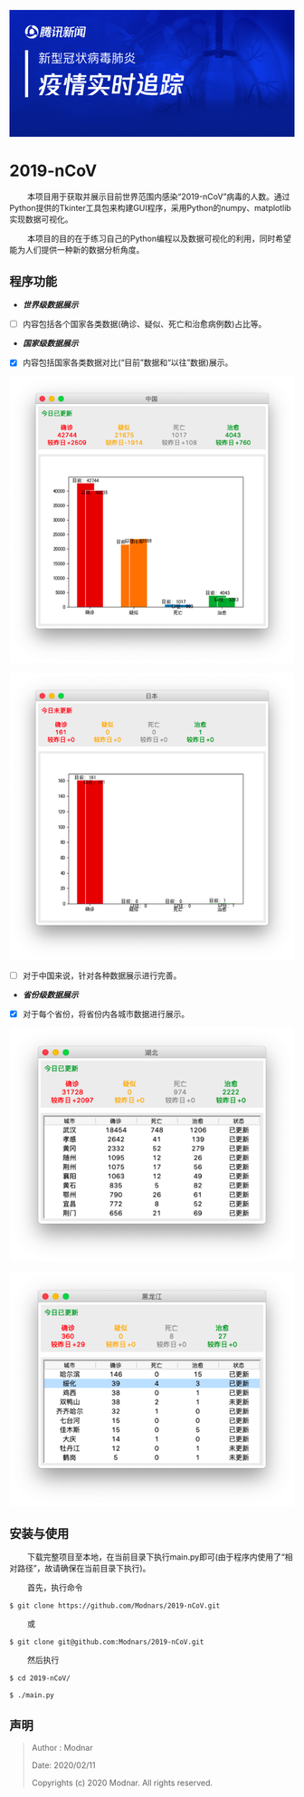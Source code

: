 ![Tencent News data about 2019-nCoV](res/head.png)

# 2019-nCoV

&#160; &#160; &#160; &#160; 本项目用于获取并展示目前世界范围内感染“2019-nCoV”病毒的人数。通过Python提供的Tkinter工具包来构建GUI程序，采用Python的numpy、matplotlib实现数据可视化。

&#160; &#160; &#160; &#160; 本项目的目的在于练习自己的Python编程以及数据可视化的利用，同时希望能为人们提供一种新的数据分析角度。

## 程序功能

- _**世界级数据展示**_

- [ ] 内容包括各个国家各类数据(确诊、疑似、死亡和治愈病例数)占比等。

- _**国家级数据展示**_

- [x] 内容包括国家各类数据对比(“目前”数据和“以往”数据)展示。

![](res/example_china.png)

![](res/example_japan.png)

- [ ] 对于中国来说，针对各种数据展示进行完善。

- _**省份级数据展示**_

- [x] 对于每个省份，将省份内各城市数据进行展示。

![](res/example_hubei.png)

![](res/example_hei.png)

## 安装与使用

&#160; &#160; &#160; &#160; 下载完整项目至本地，在当前目录下执行main.py即可(由于程序内使用了“相对路径”，故请确保在当前目录下执行)。

&#160; &#160; &#160; &#160; 首先，执行命令

```
$ git clone https://github.com/Modnars/2019-nCoV.git
```

&#160; &#160; &#160; &#160; 或

```
$ git clone git@github.com:Modnars/2019-nCoV.git
```

&#160; &#160; &#160; &#160; 然后执行

```
$ cd 2019-nCoV/
```

```
$ ./main.py
```

## 声明

> Author : Modnar
>
> Date: 2020/02/11
>
> Copyrights (c) 2020 Modnar. All rights reserved.


